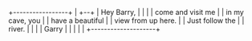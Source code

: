 +-----------------+
| +--+
| Hey Barry, |
| |
| come and visit me |
| in my cave, you |
| have a beautiful |
| view from up here. |
| Just follow the |
| river. |
| |
| Garry |
| |
| |
+--------------------+
